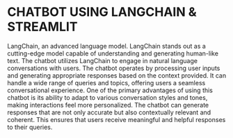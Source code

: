 # CHATBOT USING LANGCHAIN & STREAMLIT 
LangChain, an advanced language model.
LangChain stands out as a cutting-edge model capable of understanding and generating human-like text.
The chatbot utilizes LangChain to engage in natural language conversations with users.
The chatbot operates by processing user inputs and generating appropriate responses based on the context provided.
It can handle a wide range of queries and topics, offering users a seamless conversational experience. 
One of the primary advantages of using this chatbot is its ability to adapt to various conversation styles and tones, making interactions feel more personalized.
The chatbot can generate responses that are not only accurate but also contextually relevant and coherent.
This ensures that users receive meaningful and helpful responses to their queries.
